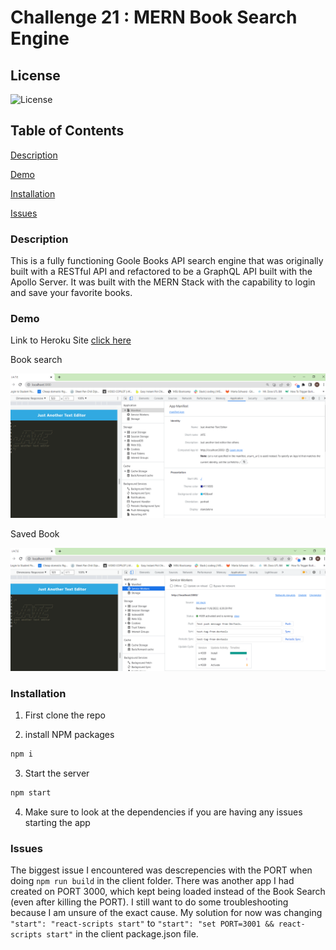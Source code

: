# Challenge 21 : MERN Book Search Engine

## License

![License](https://img.shields.io/badge/license-MIT-00beef)

## Table of Contents

[Description](#description)

[Demo](#demo)

[Installation](#installation)

[Issues](#Issues)

### Description

This is a fully functioning Goole Books API search engine that was originally built with a RESTful API and refactored to be a GraphQL API built with the Apollo Server. It was built with the MERN Stack with the capability to login and save your favorite books.

### Demo

Link to Heroku Site [click here](https://boiling-ocean-18691.herokuapp.com/)

Book search

![Screenshot](https://github.com/MartaS333/Browser_Text_editor_PWA/blob/main/assets/manifest.png)

Saved Book

![Screenshot](https://github.com/MartaS333/Browser_Text_editor_PWA/blob/main/assets/serviceworkers.png)

### Installation

1. First clone the repo

2. install NPM packages

```sh
npm i
```

3.  Start the server

```sh
npm start
```

4.  Make sure to look at the dependencies if you are having any issues starting the app

### Issues

The biggest issue I encountered was descrepencies with the PORT when doing `npm run build` in the client folder. There was another app I had created on PORT 3000, which kept being loaded instead of the Book Search (even after killing the PORT). I still want to do some troubleshooting because I am unsure of the exact cause. My solution for now was changing `"start": "react-scripts start"` to `"start": "set PORT=3001 && react-scripts start"` in the client package.json file.
